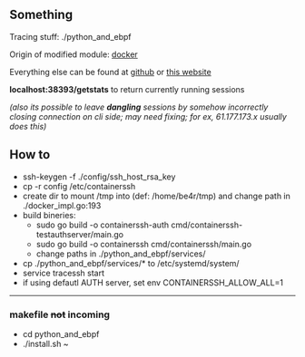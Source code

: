 ## Something
Tracing stuff: ./python\_and\_ebpf

Origin of modified module: [docker](https://github.com/containerSSH/docker)

Everything else can be found at [github](https://github.com/containerSSH/containerssh/) or [this website](https://containerssh.io/)


**localhost:38393/getstats** to return currently running sessions

*(also its possible to leave **dangling** sessions by somehow incorrectly closing connection on cli side; may need fixing; for ex, 61.177.173.x usually does this)*


## How to

+ ssh-keygen -f ./config/ssh\_host\_rsa\_key
+ cp -r config /etc/containerssh
+ create dir to mount /tmp into (def: /home/be4r/tmp) and change path in ./docker\_impl.go:193
+ build bineries: 
  + sudo go build -o containerssh-auth cmd/containerssh-testauthserver/main.go
  + sudo go build -o containerssh cmd/containerssh/main.go
  + change paths in ./python\_and\_ebpf/services/
+ cp ./python\_and\_ebpf/services/* to /etc/systemd/system/
+ service tracessh start
+ if using defautl AUTH server, set env CONTAINERSSH_ALLOW_ALL=1


----
### makefile ~~not~~ incoming
+ cd python_and_ebpf
+ ./install.sh
~                           

